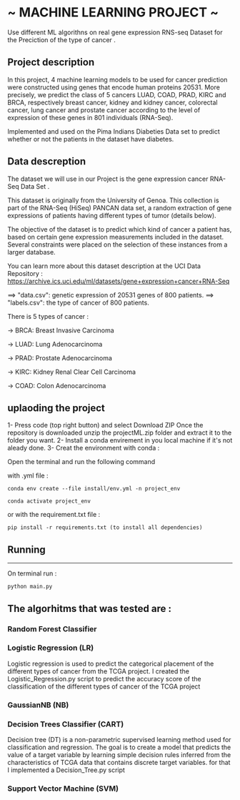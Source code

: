 # ~ MACHINE LEARNING PROJECT ~
Use different ML algorithns on real gene expression RNS-seq Dataset for the Preciction of the type of cancer .

## Project description

In this project, 4 machine learning models to be used for cancer prediction were constructed using genes that encode human proteins 20531. More precisely, we predict the class of 5 cancers LUAD, COAD, PRAD, KIRC and BRCA, respectively breast cancer, kidney and kidney cancer, colorectal cancer, lung cancer and prostate cancer according to the level of expression of these genes in 801 individuals (RNA-Seq).

Implemented and used on the Pima Indians Diabeties Data set to predict whether or not the patients in the dataset have diabetes.


## Data descreption

The dataset we will use in our Project is the gene expression cancer RNA-Seq Data Set . 

This dataset is originally from the University of Genoa. This collection is part of the RNA-Seq (HiSeq) PANCAN data set, a random extraction of gene expressions of patients having different types of tumor (details below).

The objective of the dataset is to predict which kind of cancer a patient has, based on certain gene expression measurements included in the dataset. Several constraints were placed on the selection of these instances from a larger database. 

You can learn more about this dataset description at the UCI Data Repository : https://archive.ics.uci.edu/ml/datasets/gene+expression+cancer+RNA-Seq

==> "data.csv": genetic expression of 20531 genes of 800 patients.
==> "labels.csv": the type of cancer of 800 patients.

There is 5 types of cancer : 

-> BRCA: Breast Invasive Carcinoma 

-> LUAD: Lung Adenocarcinoma

-> PRAD: Prostate Adenocarcinoma

-> KIRC: Kidney Renal Clear Cell Carcinoma

-> COAD: Colon Adenocarcinoma


## uplaoding the project

1- Press code (top right button) and select Download ZIP
Once the repository is downloaded unzip the projectML.zip folder and extract it to the folder you want.
2- Install a conda envirement in you local machine if it's not aleady done.
3- Creat the environment with conda :

Open the terminal and run the following command

with .yml file :

```
conda env create --file install/env.yml -n project_env

conda activate project_env
```
or with the requirement.txt file :

```
pip install -r requirements.txt (to install all dependencies)
```


## Running
------------------------
On terminal run : 
```
python main.py
```


## The algorhitms that was tested are : 

### Random Forest Classifier


### Logistic Regression (LR)


Logistic regression is used to predict the categorical placement of the different types of cancer from the TCGA project. I created the Logistic_Regression.py script to predict the accuracy score of the classification of the different types of cancer of the TCGA project 

### GaussianNB (NB)

### Decision Trees Classifier (CART)

Decision tree (DT) is a non-parametric supervised learning method used for classification and regression. The goal is to create a model that predicts the value of a target variable by learning simple decision rules inferred from the characteristics of TCGA data that contains discrete target variables. for that I implemented a Decision_Tree.py script

### Support Vector Machine (SVM)


